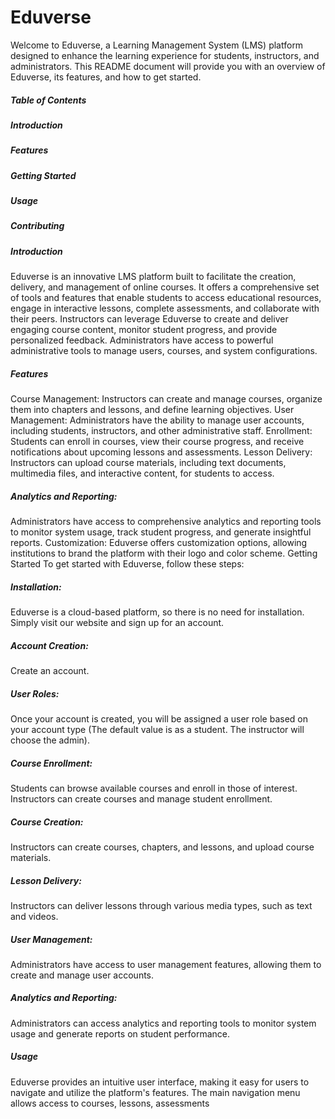 # Eduverse

Welcome to Eduverse, a Learning Management System (LMS) platform designed to enhance the learning experience for students, instructors, and administrators. This README document will provide you with an overview of Eduverse, its features, and how to get started.

##### Table of Contents
##### Introduction
##### Features
##### Getting Started
##### Usage
##### Contributing
##### Introduction

Eduverse is an innovative LMS platform built to facilitate the creation, delivery, and management of online courses. It offers a comprehensive set of tools and features that enable students to access educational resources, engage in interactive lessons, complete assessments, and collaborate with their peers. Instructors can leverage Eduverse to create and deliver engaging course content, monitor student progress, and provide personalized feedback. Administrators have access to powerful administrative tools to manage users, courses, and system configurations.

##### Features
Course Management: Instructors can create and manage courses, organize them into chapters and lessons, and define learning objectives.
User Management: Administrators have the ability to manage user accounts, including students, instructors, and other administrative staff.
Enrollment: Students can enroll in courses, view their course progress, and receive notifications about upcoming lessons and assessments.
Lesson Delivery: Instructors can upload course materials, including text documents, multimedia files, and interactive content, for students to access.

##### Analytics and Reporting: 
Administrators have access to comprehensive analytics and reporting tools to monitor system usage, track student progress, and generate insightful reports.
Customization: Eduverse offers customization options, allowing institutions to brand the platform with their logo and color scheme.
Getting Started
To get started with Eduverse, follow these steps:

##### Installation:
Eduverse is a cloud-based platform, so there is no need for installation. Simply visit our website and sign up for an account.
##### Account Creation:
Create an account.
##### User Roles:
Once your account is created, you will be assigned a user role based on your account type (The default value is as a student. The instructor will choose the admin).
##### Course Enrollment: 
Students can browse available courses and enroll in those of interest. Instructors can create courses and manage student enrollment.
##### Course Creation:
Instructors can create courses, chapters, and lessons, and upload course materials.
##### Lesson Delivery: 
Instructors can deliver lessons through various media types, such as text and videos.

##### User Management:
Administrators have access to user management features, allowing them to create and manage user accounts.
##### Analytics and Reporting: 
Administrators can access analytics and reporting tools to monitor system usage and generate reports on student performance.
##### Usage
Eduverse provides an intuitive user interface, making it easy for users to navigate and utilize the platform's features. 
 The main navigation menu allows access to courses, lessons, assessments